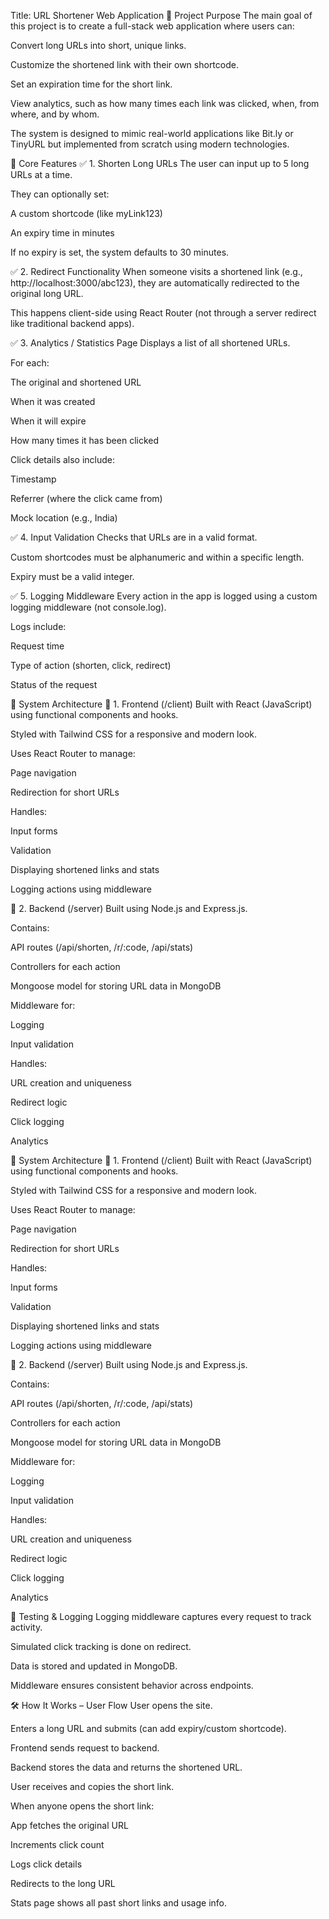 Title: URL Shortener Web Application
📌 Project Purpose
The main goal of this project is to create a full-stack web application where users can:

Convert long URLs into short, unique links.

Customize the shortened link with their own shortcode.

Set an expiration time for the short link.

View analytics, such as how many times each link was clicked, when, from where, and by whom.

The system is designed to mimic real-world applications like Bit.ly or TinyURL but implemented from scratch using modern technologies.

🧠 Core Features
✅ 1. Shorten Long URLs
The user can input up to 5 long URLs at a time.

They can optionally set:

A custom shortcode (like myLink123)

An expiry time in minutes

If no expiry is set, the system defaults to 30 minutes.

✅ 2. Redirect Functionality
When someone visits a shortened link (e.g., http://localhost:3000/abc123), they are automatically redirected to the original long URL.

This happens client-side using React Router (not through a server redirect like traditional backend apps).

✅ 3. Analytics / Statistics Page
Displays a list of all shortened URLs.

For each:

The original and shortened URL

When it was created

When it will expire

How many times it has been clicked

Click details also include:

Timestamp

Referrer (where the click came from)

Mock location (e.g., India)

✅ 4. Input Validation
Checks that URLs are in a valid format.

Custom shortcodes must be alphanumeric and within a specific length.

Expiry must be a valid integer.

✅ 5. Logging Middleware
Every action in the app is logged using a custom logging middleware (not console.log).

Logs include:

Request time

Type of action (shorten, click, redirect)

Status of the request

🧱 System Architecture
📍 1. Frontend (/client)
Built with React (JavaScript) using functional components and hooks.

Styled with Tailwind CSS for a responsive and modern look.

Uses React Router to manage:

Page navigation

Redirection for short URLs

Handles:

Input forms

Validation

Displaying shortened links and stats

Logging actions using middleware

📍 2. Backend (/server)
Built using Node.js and Express.js.

Contains:

API routes (/api/shorten, /r/:code, /api/stats)

Controllers for each action

Mongoose model for storing URL data in MongoDB

Middleware for:

Logging

Input validation

Handles:

URL creation and uniqueness

Redirect logic

Click logging

Analytics

🧱 System Architecture
📍 1. Frontend (/client)
Built with React (JavaScript) using functional components and hooks.

Styled with Tailwind CSS for a responsive and modern look.

Uses React Router to manage:

Page navigation

Redirection for short URLs

Handles:

Input forms

Validation

Displaying shortened links and stats

Logging actions using middleware

📍 2. Backend (/server)
Built using Node.js and Express.js.

Contains:

API routes (/api/shorten, /r/:code, /api/stats)

Controllers for each action

Mongoose model for storing URL data in MongoDB

Middleware for:

Logging

Input validation

Handles:

URL creation and uniqueness

Redirect logic

Click logging

Analytics

🧪 Testing & Logging
Logging middleware captures every request to track activity.

Simulated click tracking is done on redirect.

Data is stored and updated in MongoDB.

Middleware ensures consistent behavior across endpoints.

🛠️ How It Works – User Flow
User opens the site.

Enters a long URL and submits (can add expiry/custom shortcode).

Frontend sends request to backend.

Backend stores the data and returns the shortened URL.

User receives and copies the short link.

When anyone opens the short link:

App fetches the original URL

Increments click count

Logs click details

Redirects to the long URL

Stats page shows all past short links and usage info.
